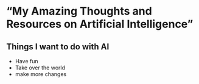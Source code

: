 # “My Amazing Thoughts and Resources on Artificial Intelligence”
## Things I want to do with AI
* Have fun
* Take over the world
* make more changes